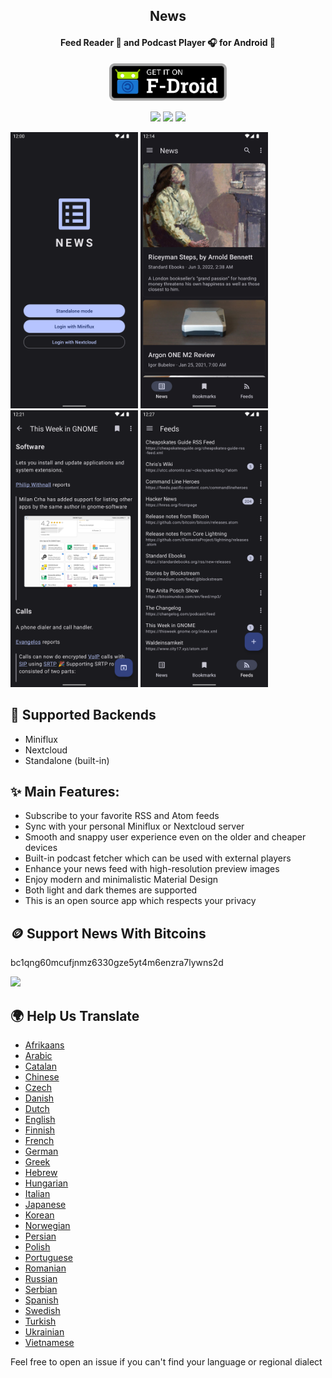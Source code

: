 <h2 align="center"><b>News</b></h2>
<h4 align="center">Feed Reader 📰 and Podcast Player 🎧 for Android 🤖</h4>


<p align="center">
  <a href="https://f-droid.org/packages/co.appreactor.news/">
    <img src="graphics/get-it-on-fdroid.svg" alt="Get it on F-Droid" height="60">
  </a>
</p>


<p align="center">
<a href="https://github.com/bubelov/news/releases" alt="GitHub release"><img src="https://img.shields.io/github/release/bubelov/news.svg" ></a>
<a href="https://www.gnu.org/licenses/gpl-3.0" alt="License: GPLv3"><img src="https://img.shields.io/badge/License-GPL%20v3-blue.svg"></a>
<a href="https://github.com/bubelov/news/actions" alt="Build Status"><img src="https://github.com/bubelov/news/workflows/CI/badge.svg?branch=master&event=push"></a>
</p>

<div>
<img alt="" src="fastlane/metadata/android/en/images/phoneScreenshots/1.png" width="204">
<img alt="" src="fastlane/metadata/android/en/images/phoneScreenshots/2.jpg" width="204">
<img alt="" src="fastlane/metadata/android/en/images/phoneScreenshots/3.png" width="204">
<img alt="" src="fastlane/metadata/android/en/images/phoneScreenshots/4.png" width="204">
</div>

## 🔌 Supported Backends

- Miniflux
- Nextcloud
- Standalone (built-in)

## ✨ Main Features:

- Subscribe to your favorite RSS and Atom feeds
- Sync with your personal Miniflux or Nextcloud server
- Smooth and snappy user experience even on the older and cheaper devices
- Built-in podcast fetcher which can be used with external players
- Enhance your news feed with high-resolution preview images
- Enjoy modern and minimalistic Material Design
- Both light and dark themes are supported
- This is an open source app which respects your privacy

## 🪙 Support News With Bitcoins

bc1qng60mcufjnmz6330gze5yt4m6enzra7lywns2d

<img src="https://github.com/bubelov/btcmap-android/raw/master/app/src/main/res/drawable-nodpi/btc_address.png" width="204">

## 🌍 Help Us Translate

- [Afrikaans](app/src/main/res/values-af/strings.xml)
- [Arabic](/app/src/main/res/values-ar/strings.xml)
- [Catalan](/app/src/main/res/values-ca/strings.xml)
- [Chinese](/app/src/main/res/values-zh/strings.xml)
- [Czech](/app/src/main/res/values-cs/strings.xml)
- [Danish](/app/src/main/res/values-da/strings.xml)
- [Dutch](/app/src/main/res/values-nl/strings.xml)
- [English](/app/src/main/res/values/strings.xml)
- [Finnish](/app/src/main/res/values-fi/strings.xml)
- [French](/app/src/main/res/values-fr/strings.xml)
- [German](/app/src/main/res/values-de/strings.xml)
- [Greek](/app/src/main/res/values-el/strings.xml)
- [Hebrew](/app/src/main/res/values-iw/strings.xml)
- [Hungarian](/app/src/main/res/values-hu/strings.xml)
- [Italian](/app/src/main/res/values-it/strings.xml)
- [Japanese](/app/src/main/res/values-ja/strings.xml)
- [Korean](/app/src/main/res/values-ko/strings.xml)
- [Norwegian](/app/src/main/res/values-no/strings.xml)
- [Persian](/app/src/main/res/values-fa/strings.xml)
- [Polish](/app/src/main/res/values-pl/strings.xml)
- [Portuguese](/app/src/main/res/values-pt/strings.xml)
- [Romanian](/app/src/main/res/values-ro/strings.xml)
- [Russian](/app/src/main/res/values-ru/strings.xml)
- [Serbian](/app/src/main/res/values-sr/strings.xml)
- [Spanish](/app/src/main/res/values-es/strings.xml)
- [Swedish](/app/src/main/res/values-sv/strings.xml)
- [Turkish](/app/src/main/res/values-tr/strings.xml)
- [Ukrainian](/app/src/main/res/values-uk/strings.xml)
- [Vietnamese](/app/src/main/res/values-vi/strings.xml)

Feel free to open an issue if you can't find your language or regional dialect
